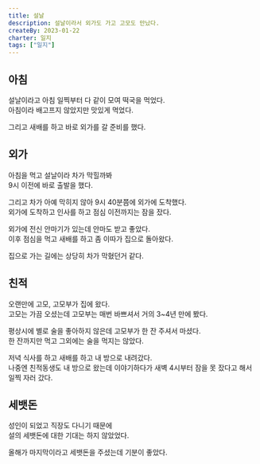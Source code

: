```yaml
---
title: 설날
description: 설날이라서 외가도 가고 고모도 만났다.
createBy: 2023-01-22
charter: 일지
tags: ["일지"]
---
```


## 아침

설날이라고 아침 일찍부터 다 같이 모여 떡국을 먹었다.  
아침이라 배고프지 않았지만 맛있게 먹었다.

그리고 새배를 하고 바로 외가를 갈 준비를 했다.

## 외가

아침을 먹고 설날이라 차가 막힐까봐  
9시 이전에 바로 출발을 했다.

그리고 차가 아예 막히지 않아 9시 40분쯤에 외가에 도착했다.  
외가에 도착하고 인사를 하고 점심 이전까지는 잠을 잤다.

외가에 전신 안마기가 있는데 안마도 받고 좋았다.  
이후 점심을 먹고 새배를 하고 좀 이따가 집으로 돌아왔다.

집으로 가는 길에는 상당히 차가 막혔던거 같다.

## 친적

오랜만에 고모, 고모부가 집에 왔다.  
고모는 가끔 오셨는데 고모부는 매번 바쁘셔서 거의 3~4년 만에 봤다.

평상시에 별로 술을 좋아하지 않은데 고모부가 한 잔 주셔서 마셨다.  
한 잔까지만 먹고 그외에는 술을 먹지는 않았다.

저녁 식사를 하고 새배를 하고 내 방으로 내려갔다.  
나중엔 친적동생도 내 방으로 왔는데 이야기하다가 새벽 4시부터 잠을 못 잤다고 해서 일찍 자러 갔다.

## 세뱃돈

성인이 되었고 직장도 다니기 때문에  
설의 세뱃돈에 대한 기대는 하지 않았었다.

올해가 마지막이라고 세뱃돈을 주셨는데 기분이 좋았다.
